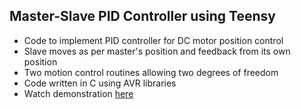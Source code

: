 ## Master-Slave PID Controller using Teensy 
- Code to implement PID controller for DC motor position control
- Slave moves as per master's position and feedback from its own position
- Two motion control routines allowing two degrees of freedom
- Code written in C using AVR libraries
- Watch demonstration [here](https://photos.app.goo.gl/TE5CBEjMTDHuqT2F9)
